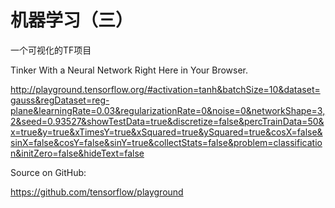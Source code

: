 # 机器学习（三）



一个可视化的TF项目



Tinker With a Neural Network Right Here in Your Browser.


http://playground.tensorflow.org/#activation=tanh&batchSize=10&dataset=gauss&regDataset=reg-plane&learningRate=0.03&regularizationRate=0&noise=0&networkShape=3,2&seed=0.93527&showTestData=true&discretize=false&percTrainData=50&x=true&y=true&xTimesY=true&xSquared=true&ySquared=true&cosX=false&sinX=false&cosY=false&sinY=true&collectStats=false&problem=classification&initZero=false&hideText=false

Source on GitHub:

https://github.com/tensorflow/playground





